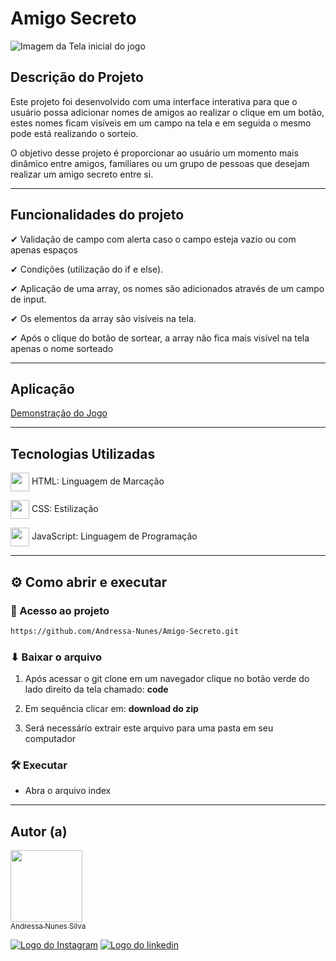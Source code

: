 # Amigo Secreto 
          
![Imagem da Tela inicial do jogo](https://github.com/user-attachments/assets/3aef4efd-d6aa-4352-ba54-212bebc9dd7b)

## Descrição do Projeto
Este projeto foi desenvolvido com uma interface interativa para que o usuário possa adicionar nomes de amigos ao realizar o clique em um botão, 
estes nomes ficam visíveis em um campo na tela e em seguida o mesmo pode está realizando o sorteio.

O objetivo desse projeto é proporcionar ao usuário um momento mais dinâmico entre amigos, familiares ou um grupo de pessoas que desejam realizar um amigo secreto entre si.

---

## Funcionalidades do projeto
✔ Validação de campo com alerta caso o campo esteja vazio ou com apenas espaços

✔ Condições (utilização do if e else).

✔ Aplicação de uma array, os nomes são adicionados através de um campo de input.

✔ Os elementos da array são visíveis na tela.

✔ Após o clique do botão de sortear, a array não fica mais visível na tela apenas o nome sorteado


---
## Aplicação
[Demonstração do Jogo](https://github.com/user-attachments/assets/2b6a3c3e-c0c3-4feb-8955-7599a8ac6946)

---
## Tecnologias Utilizadas
<img align = "center" height = 30em whidt = 15em gap:6px src="https://cdn.jsdelivr.net/gh/devicons/devicon@latest/icons/html5/html5-original.svg"/> HTML: Linguagem de Marcação
          
<img align = "center" height = 30em whidt = 15em gap:6px src="https://cdn.jsdelivr.net/gh/devicons/devicon@latest/icons/css3/css3-original.svg" /> CSS: Estilização

<img align = "center" height = 30em whidt  = 15em gap:6px src="https://cdn.jsdelivr.net/gh/devicons/devicon@latest/icons/javascript/javascript-original.svg" /> JavaScript: Linguagem de Programação

---
## ⚙ Como abrir e executar 
### 📁 Acesso ao projeto
```bash 
https://github.com/Andressa-Nunes/Amigo-Secreto.git
```
### ⬇ Baixar o arquivo 

1. Após acessar o git clone em um navegador clique no botão verde do lado direito da tela chamado: **code**

2. Em sequência clicar em: **download do zip**

3. Será necessário extrair este arquivo para uma pasta em seu computador

### 🛠 Executar
- Abra o arquivo index

---
## Autor (a)

[<img loading="lazy" src="https://avatars.githubusercontent.com/u/196395690?v=4" width=115><br><sub>Andressa Nunes Silva</sub>](https://github.com/andressa-Nunes) 


<a href= "https://instagram.com/andressa_2702"> ![Logo do Instagram](https://github.com/user-attachments/assets/28178dad-8b6b-4a14-97a6-0c9fdfa58843)</a>
<a href ="https://www.linkedin.com/in/andressa nunes"> ![Logo do linkedin](https://github.com/user-attachments/assets/0e4b3306-bdf7-4b93-9b96-32b248931456)</a>

